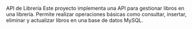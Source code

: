 API de Librería
Este proyecto implementa una API para gestionar libros en una librería. Permite realizar operaciones básicas como consultar, insertar, eliminar y actualizar libros en una base de datos MySQL.